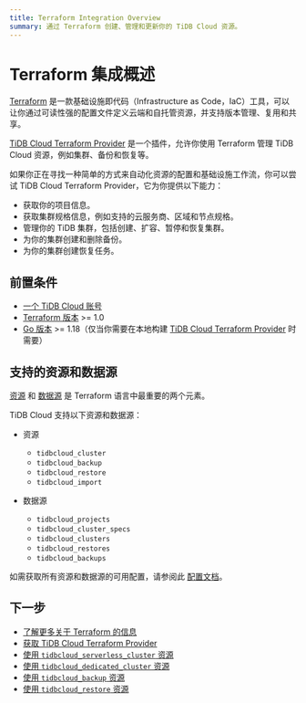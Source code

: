```yaml
---
title: Terraform Integration Overview
summary: 通过 Terraform 创建、管理和更新你的 TiDB Cloud 资源。
---
```


# Terraform 集成概述

[Terraform](https://www.terraform.io/) 是一款基础设施即代码（Infrastructure as Code，IaC）工具，可以让你通过可读性强的配置文件定义云端和自托管资源，并支持版本管理、复用和共享。

[TiDB Cloud Terraform Provider](https://registry.terraform.io/providers/tidbcloud/tidbcloud) 是一个插件，允许你使用 Terraform 管理 TiDB Cloud 资源，例如集群、备份和恢复等。

如果你正在寻找一种简单的方式来自动化资源的配置和基础设施工作流，你可以尝试 TiDB Cloud Terraform Provider，它为你提供以下能力：

- 获取你的项目信息。
- 获取集群规格信息，例如支持的云服务商、区域和节点规格。
- 管理你的 TiDB 集群，包括创建、扩容、暂停和恢复集群。
- 为你的集群创建和删除备份。
- 为你的集群创建恢复任务。

## 前置条件

- [一个 TiDB Cloud 账号](https://tidbcloud.com/free-trial)
- [Terraform 版本](https://www.terraform.io/downloads.html) >= 1.0
- [Go 版本](https://golang.org/doc/install) >= 1.18（仅当你需要在本地构建 [TiDB Cloud Terraform Provider](https://github.com/tidbcloud/terraform-provider-tidbcloud) 时需要）

## 支持的资源和数据源

[资源](https://www.terraform.io/language/resources) 和 [数据源](https://www.terraform.io/language/data-sources) 是 Terraform 语言中最重要的两个元素。

TiDB Cloud 支持以下资源和数据源：

- 资源

    - `tidbcloud_cluster`
    - `tidbcloud_backup`
    - `tidbcloud_restore`
    - `tidbcloud_import`

- 数据源

    - `tidbcloud_projects`
    - `tidbcloud_cluster_specs`
    - `tidbcloud_clusters`
    - `tidbcloud_restores`
    - `tidbcloud_backups`

如需获取所有资源和数据源的可用配置，请参阅此 [配置文档](https://registry.terraform.io/providers/tidbcloud/tidbcloud/latest/docs)。

## 下一步

- [了解更多关于 Terraform 的信息](https://www.terraform.io/docs)
- [获取 TiDB Cloud Terraform Provider](/tidb-cloud/terraform-get-tidbcloud-provider.md)
- [使用 `tidbcloud_serverless_cluster` 资源](/tidb-cloud/terraform-use-serverless-cluster-resource.md)
- [使用 `tidbcloud_dedicated_cluster` 资源](/tidb-cloud/terraform-use-dedicated-cluster-resource.md)
- [使用 `tidbcloud_backup` 资源](/tidb-cloud/terraform-use-backup-resource.md)
- [使用 `tidbcloud_restore` 资源](/tidb-cloud/terraform-use-restore-resource.md)